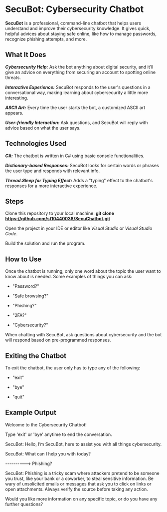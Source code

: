 # SecuBot: Cybersecurity Chatbot

**SecuBot** is a professional, command-line chatbot that helps users understand and improve their cybersecurity knowledge. It gives quick, helpful advices about staying safe online, like how to manage passwords, recognize phishing attempts, and more.

## What It Does
***Cybersecurity Help:*** Ask the bot anything about digital security, and it’ll give an advice on everything from securing an account to spotting online threats.

***Interactive Experience:*** SecuBot responds to the user's questions in a conversational way, making learning about cybersecurity a little more interesting.

***ASCII Art:*** Every time the user starts the bot, a customized ASCII art appears.

***User-friendly Interaction:*** Ask questions, and SecuBot will reply with advice based on what the user says.

## Technologies Used
***C#:*** The chatbot is written in C# using basic console functionalities.

***Dictionary-based Responses:*** SecuBot looks for certain words or phrases the user type and responds with relevant info.

***Thread.Sleep for Typing Effect:*** Adds a "typing" effect to the chatbot's responses for a more interactive experience.

## Steps
Clone this repository to your local machine: **git clone https://github.com/st10440038/SecuChatbot.git**

Open the project in your IDE or editor like *Visual Studio* or *Visual Studio Code*.

Build the solution and run the program.

## How to Use
Once the chatbot is running, only one word about the topic the user want to know about is needed.
Some examples of things you can ask:

- "Password?"

- "Safe browsing?"

- "Phishing?"

- "2FA?"

- "Cybersecurity?"

When chatting with SecuBot, ask questions about cybersecurity and the bot will respond based on pre-programmed responses.


## Exiting the Chatbot
To exit the chatbot, the user only has to type any of the following:

- "exit"

- "bye"

- "quit"


## Example Output
Welcome to the Cybersecurity Chatbot!

Type 'exit' or 'bye' anytime to end the conversation.

SecuBot: Hello, I’m SecuBot, here to assist you with all things cybersecurity.

SecuBot: What can I help you with today?

----------> Phishing?

SecuBot: Phishing is a tricky scam where attackers pretend to be someone you trust, like your bank or a coworker, to steal sensitive information. Be wary of unsolicited emails or messages that ask you to click on links or open attachments. Always verify the source before taking any action.

Would you like more information on any specific topic, or do you have any further questions?
